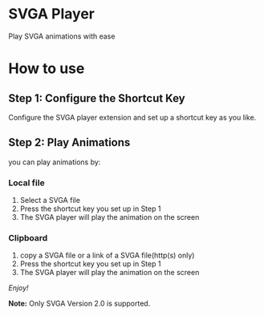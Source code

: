 # SVGA Player

Play SVGA animations with ease

# How to use

## Step 1: Configure the Shortcut Key

Configure the SVGA player extension and set up a shortcut key as you like.

## Step 2: Play Animations

you can play animations by:

### Local file

1. Select a SVGA file
2. Press the shortcut key you set up in Step 1
3. The SVGA player will play the animation on the screen

### Clipboard

1. copy a SVGA file or a link of a SVGA file(http(s) only)
2. Press the shortcut key you set up in Step 1
3. The SVGA player will play the animation on the screen

_Enjoy!_

**Note:** Only SVGA Version 2.0 is supported.
